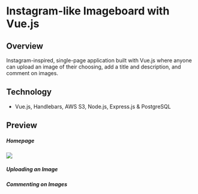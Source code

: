 

# Instagram-like Imageboard with Vue.js

## Overview

Instagram-inspired, single-page application built with Vue.js where anyone can upload an image of their choosing, add a title and description, and comment on images. 

## Technology

- Vue.js, Handlebars, AWS S3, Node.js, Express.js & PostgreSQL

## Preview

##### Homepage

<img src='./homepage.gif' />

##### Uploading an Image

##### Commenting on Images

